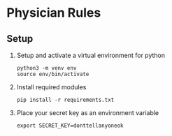 # Physician Rules
## Setup
1. Setup and activate a virtual environment for python
    ```
    python3 -m venv env
    source env/bin/activate
    ```
1. Install required modules
    ```
    pip install -r requirements.txt
    ```
1. Place your secret key as an environment variable
    ```
    export SECRET_KEY=donttellanyoneok
    ```
